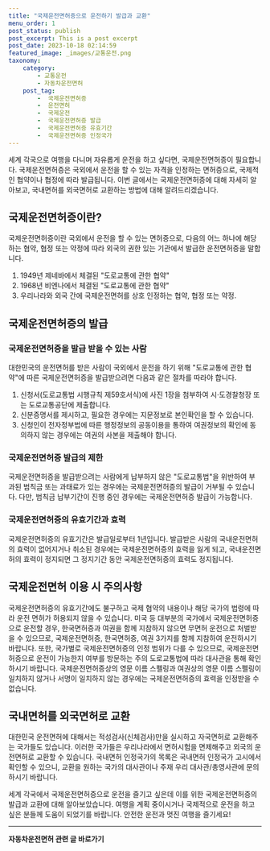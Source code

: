 ```yaml
---
title: "국제운전면허증으로 운전하기 발급과 교환"
menu_order: 1
post_status: publish
post_excerpt: This is a post excerpt
post_date: 2023-10-18 02:14:59
featured_image: _images/교통운전.png
taxonomy:
    category:
        - 교통운전
        - 자동차운전면허
    post_tag:
        -  국제운전면허증
        -  운전면허
        -  국제운전
        -  국제운전면허증 발급
        -  국제운전면허증 유효기간
        -  국제운전면허증 인정국가
---
```




세계 각국으로 여행을 다니며 자유롭게 운전을 하고 싶다면, 국제운전면허증이 필요합니다. 국제운전면허증은 국외에서 운전을 할 수 있는 자격을 인정하는 면허증으로, 국제적인 협약이나 협정에 따라 발급됩니다. 이번 글에서는 국제운전면허증에 대해 자세히 알아보고, 국내면허를 외국면허로 교환하는 방법에 대해 알려드리겠습니다.

## 국제운전면허증이란?

국제운전면허증이란 국외에서 운전을 할 수 있는 면허증으로, 다음의 어느 하나에 해당하는 협약, 협정 또는 약정에 따라 외국의 권한 있는 기관에서 발급한 운전면허증을 말합니다.

1. 1949년 제네바에서 체결된 "도로교통에 관한 협약"
2. 1968년 비엔나에서 체결된 "도로교통에 관한 협약"
3. 우리나라와 외국 간에 국제운전면허를 상호 인정하는 협약, 협정 또는 약정.

## 국제운전면허증의 발급

### 국제운전면허증을 발급 받을 수 있는 사람

대한민국의 운전면허를 받은 사람이 국외에서 운전을 하기 위해 "도로교통에 관한 협약"에 따른 국제운전면허증을 발급받으려면 다음과 같은 절차를 따라야 합니다.

1. 신청서(도로교통법 시행규칙 제59호서식)에 사진 1장을 첨부하여 시·도경찰청장 또는 도로교통공단에 제출합니다.
2. 신분증명서를 제시하고, 필요한 경우에는 지문정보로 본인확인을 할 수 있습니다.
3. 신청인이 전자정부법에 따른 행정정보의 공동이용을 통하여 여권정보의 확인에 동의하지 않는 경우에는 여권의 사본을 제출해야 합니다.

### 국제운전면허증 발급의 제한

국제운전면허증을 발급받으려는 사람에게 납부하지 않은 "도로교통법"을 위반하여 부과된 범칙금 또는 과태료가 있는 경우에는 국제운전면허증의 발급이 거부될 수 있습니다. 다만, 범칙금 납부기간이 진행 중인 경우에는 국제운전면허증 발급이 가능합니다.

### 국제운전면허증의 유효기간과 효력

국제운전면허증의 유효기간은 발급일로부터 1년입니다. 발급받은 사람의 국내운전면허의 효력이 없어지거나 취소된 경우에는 국제운전면허증의 효력을 잃게 되고, 국내운전면허의 효력이 정지되면 그 정지기간 동안 국제운전면허증의 효력도 정지됩니다.

## 국제운전면허 이용 시 주의사항

국제운전면허증의 유효기간에도 불구하고 국제 협약의 내용이나 해당 국가의 법령에 따라 운전 면허가 허용되지 않을 수 있습니다. 미국 등 대부분의 국가에서 국제운전면허증으로 운전할 경우, 한국면허증과 여권을 함께 지참하지 않으면 무면허 운전으로 처벌받을 수 있으므로, 국제운전면허증, 한국면허증, 여권 3가지를 함께 지참하여 운전하시기 바랍니다. 또한, 국가별로 국제운전면허증의 인정 범위가 다를 수 있으므로, 국제운전면허증으로 운전이 가능한지 여부를 방문하는 주의 도로교통법에 따라 대사관을 통해 확인하시기 바랍니다. 국제운전면허증상의 영문 이름 스펠링과 여권상의 영문 이름 스펠링이 일치하지 않거나 서명이 일치하지 않는 경우에는 국제운전면허증의 효력을 인정받을 수 없습니다.

## 국내면허를 외국면허로 교환

대한민국 운전면허에 대해서는 적성검사(신체검사)만을 실시하고 자국면허로 교환해주는 국가들도 있습니다. 이러한 국가들은 우리나라에서 면허시험을 면제해주고 외국의 운전면허로 교환할 수 있습니다. 국내면허 인정국가의 목록은 국내면허 인정국가 고시에서 확인할 수 있으니, 교환을 원하는 국가의 대사관이나 주재 우리 대사관/총영사관에 문의하시기 바랍니다.

세계 각국에서 국제운전면허증으로 운전을 즐기고 싶은데 이를 위한 국제운전면허증의 발급과 교환에 대해 알아보았습니다. 여행을 계획 중이시거나 국제적으로 운전을 하고 싶은 분들께 도움이 되었기를 바랍니다. 안전한 운전과 멋진 여행을 즐기세요!

[이미지 출처]: [링크](https://image-link)

<!-- wp:separator -->
<hr class="wp-block-separator has-alpha-channel-opacity"/>
<!-- /wp:separator -->

<!-- wp:group {"backgroundColor":"base","layout":{"type":"constrained"}} -->
<div class="wp-block-group has-base-background-color has-background"><!-- wp:paragraph {"align":"center","fontSize":"medium"} -->
<p class="has-text-align-center has-large-font-size"><strong>자동차운전면허 관련 글 바로가기</strong></p>
<!-- /wp:paragraph -->


<!-- wp:latest-posts
{"categories":[{"id":2641,"count":19,"description":"","link":"https://uknowlaw.com/category/%ec%9e%90%eb%8f%99%ec%b0%a8%ec%9a%b4%ec%a0%84%eb%a9%b4%ed%97%88/","name":"자동차운전면허","slug":"자동차운전면허","taxonomy":"category","parent":0,"meta":[],"_links":{"self":[{"href":"https://uknowlaw.com/wp-json/wp/v2/categories/2641"}],"collection":[{"href":"https://uknowlaw.com/wp-json/wp/v2/categories"}],"about":[{"href":"https://uknowlaw.com/wp-json/wp/v2/taxonomies/category"}],"wp:post_type":[{"href":"https://uknowlaw.com/wp-json/wp/v2/posts?categories=2641"}],"curies":[{"name":"wp","href":"https://api.w.org/{rel}","templated":true}]}}],"postsToShow":100,"excerptLength":28,"postLayout":"grid","columns":2,"featuredImageAlign":"left","featuredImageSizeSlug":"large","fontSize":"small"} /--></div>
<!-- /wp:group -->